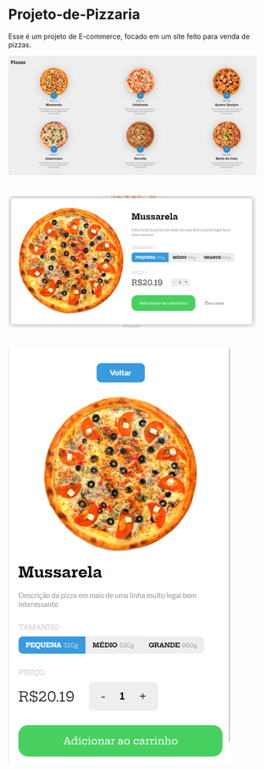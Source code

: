 # Projeto-de-Pizzaria
Esse é um projeto de E-commerce, focado em um site feito para venda de pizzas.


![Tela Princial](images/Tela%20Principal.png)

#

![Tela Princial](images/Modal.png)

#

![Tela Princial](images/Mobile.png)

#

